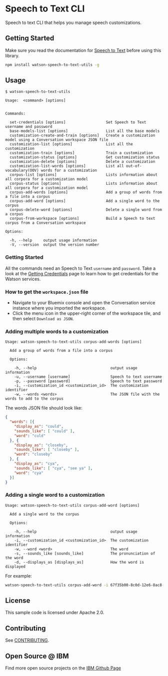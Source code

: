 # Speech to Text CLI

Speech to text CLI that helps you manage speech customizations.


## Getting Started

Make sure you read the documentation for [Speech to Text][docs] before using this library.

```bash
npm install watson-speech-to-text-utils -g
```

## Usage

```none
$ watson-speech-to-text-utils

Usage:  <command> [options]


Commands:

  set-credentials [options]                  Set Speech to Text username and password
  base-models-list [options]                 List all the base models
  customization-create-and-train [options]   Create a customization model using a Conversation workspace JSON file
  customization-list [options]               List all the customization
  customization-train [options]              Train a customization
  customization-status [options]             Get customization status
  customization-delete [options]             Delete a customization
  customization-list-words [options]         List all out-of-vocabulary(OOV) words for a customization
  corpus-list [options]                      Lists information about all corpora for a customization model
  corpus-status [options]                    Lists information about all corpora for a customization model
  corpus-add-words [options]                 Add a group of words from a file into a corpus
  corpus-add-word [options]                  Add a single word to the corpus
  corpus-delete-word [options]               Delete a single word from a corpus
  corpus-from-workspace [options]            Build a Speech to text corpus from a Conversation workspace

Options:

  -h, --help     output usage information
  -V, --version  output the version number
```

### Getting Started

All the commands need an Speech to Text `username` and `password`. Take a look at the [Getting Credentials][getting-credentials] page to learn how to get credentials for the Watson services.


### How to get the `workspace.json` file
  - Navigate to your Bluemix console and open the Conversation service instance where you imported the workspace.
  - Click the menu icon in the upper-right corner of the workspace tile, and then select `Download as JSON`.

### Adding multiple words to a customization

```none
Usage: watson-speech-to-text-utils corpus-add-words [options]

  Add a group of words from a file into a corpus

  Options:

    -h, --help                                 output usage information
    -u, --username [username]                  Speech to text username
    -p, --password [password]                  Speech to text password
    -i, --customization_id <customization_id>  The customization identifier
    -w, --words <words>                        The JSON file with the words to add to the corpus
```

The words JSON file should look like:

```json
{
  "words": [{
    "display_as": "could",
    "sounds_like": [ "could" ],
    "word": "culd"
  }, {
    "display_as": "closeby",
    "sounds_like": [ "closeby" ],
    "word": "closeby"
  }, {
    "display_as": "cya",
    "sounds_like": [ "cya", "see ya" ],
    "word": "cya"
  }]
}
```

### Adding a single word to a customization


```
Usage: watson-speech-to-text-utils corpus-add-word [options]

  Add a single word to the corpus

  Options:

    -h, --help                                 output usage information
    -i, --customization_id <customization_id>  The customization identifier
    -w, --word <word>                          The word
    -s, --sounds_like [sounds_like]            The pronunciation of the word
    -d, --displays_as [displays_as]            How the word is displayed

```

For example:

```bash
watson-speech-to-text-utils corpus-add-word -i 67f35b00-8c0d-12e6-8ac8-6333954f158e -w cya -d cya -s "cya, see ya"
```

## License

This sample code is licensed under Apache 2.0.

## Contributing

See [CONTRIBUTING](.github/CONTRIBUTING.md).

## Open Source @ IBM
Find more open source projects on the [IBM Github Page](http://ibm.github.io/)

[docs]: http://www.ibm.com/watson/developercloud/doc/speech-to-text/index.shtml
[getting-credentials]: http://www.ibm.com/watson/developercloud/doc/getting_started/gs-credentials.shtml#getCreds
